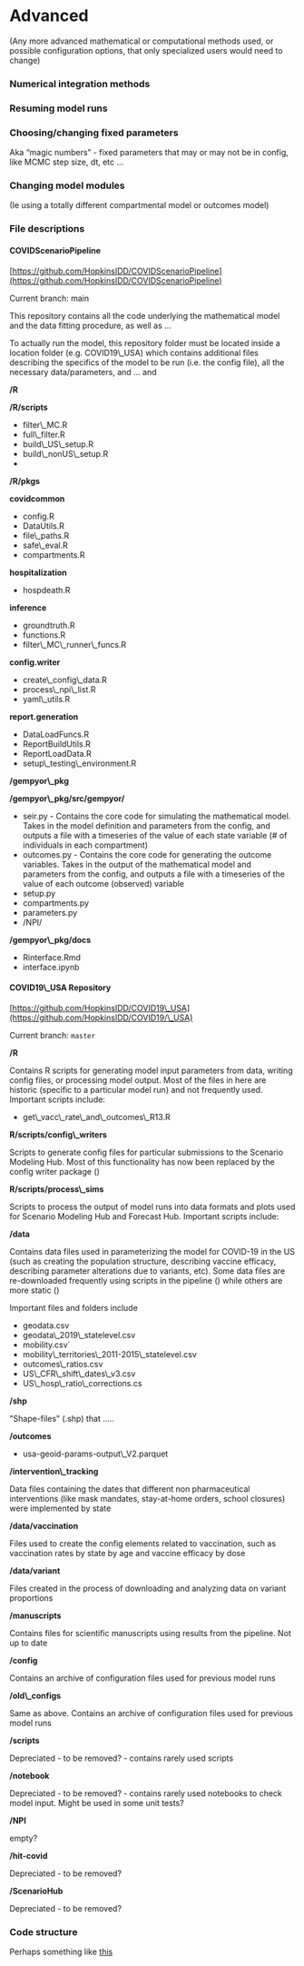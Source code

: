 # Advanced

(Any more advanced mathematical or computational methods used, or possible configuration options, that only specialized users would need to change)

### Numerical integration methods

### Resuming model runs

### Choosing/changing fixed parameters

Aka “magic numbers” - fixed parameters that may or may not be in config, like MCMC step size, dt, etc …

### Changing model modules

(Ie using a totally different compartmental model or outcomes model)

### File descriptions

#### COVIDScenarioPipeline

[https://github.com/HopkinsIDD/COVIDScenarioPipeline](https://github.com/HopkinsIDD/COVIDScenarioPipeline)

Current branch: main

This repository contains all the code underlying the mathematical model and the data fitting procedure, as well as ...

To actually run the model, this repository folder must be located inside a location folder (e.g. COVID19\\\_USA) which contains additional files describing the specifics of the model to be run (i.e. the config file), all the necessary data/parameters, and ... and

**/R**

**/R/scripts**

* filter\\\_MC.R
* full\\\_filter.R
* build\\\_US\\\_setup.R
* build\\\_nonUS\\\_setup.R
*

**/R/pkgs**

**covidcommon**

* config.R
* DataUtils.R
* file\\\_paths.R
* safe\\\_eval.R
* compartments.R

**hospitalization**

* hospdeath.R

**inference**

* groundtruth.R
* functions.R
* filter\\\_MC\\\_runner\\\_funcs.R

**config.writer**

* create\\\_config\\\_data.R
* process\\\_npi\\\_list.R
* yaml\\\_utils.R

**report.generation**

* DataLoadFuncs.R
* ReportBuildUtils.R
* ReportLoadData.R
* setup\\\_testing\\\_environment.R

**/gempyor\\\_pkg**

**/gempyor\\\_pkg/src/gempyor/**

* seir.py - Contains the core code for simulating the mathematical model. Takes in the model definition and parameters from the config, and outputs a file with a timeseries of the value of each state variable (# of individuals in each compartment)
* outcomes.py - Contains the core code for generating the outcome variables. Takes in the output of the mathematical model and parameters from the config, and outputs a file with a timeseries of the value of each outcome (observed) variable
* setup.py
* compartments.py
* parameters.py
* /NPI/

**/gempyor\\\_pkg/docs**

* Rinterface.Rmd
* interface.ipynb

#### COVID19\\\_USA Repository

[https://github.com/HopkinsIDD/COVID19\_USA](https://github.com/HopkinsIDD/COVID19/\_USA)

Current branch: `master`

**/R**

Contains R scripts for generating model input parameters from data, writing config files, or processing model output. Most of the files in here are historic (specific to a particular model run) and not frequently used. Important scripts include:

* get\\\_vacc\\\_rate\\\_and\\\_outcomes\\\_R13.R

**R/scripts/config\\\_writers**

Scripts to generate config files for particular submissions to the Scenario Modeling Hub. Most of this functionality has now been replaced by the config writer package ()

**R/scripts/process\\\_sims**

Scripts to process the output of model runs into data formats and plots used for Scenario Modeling Hub and Forecast Hub. Important scripts include:

**/data**

Contains data files used in parameterizing the model for COVID-19 in the US (such as creating the population structure, describing vaccine efficacy, describing parameter alterations due to variants, etc). Some data files are re-downloaded frequently using scripts in the pipeline () while others are more static ()

Important files and folders include

* geodata.csv
* geodata\\\_2019\\\_statelevel.csv
* mobility.csv\`
* mobility\\\_territories\\\_2011-2015\\\_statelevel.csv
* outcomes\\\_ratios.csv
* US\\\_CFR\\\_shift\\\_dates\\\_v3.csv
* US\\\_hosp\\\_ratio\\\_corrections.cs

**/shp**

"Shape-files" (.shp) that .....

**/outcomes**

* usa-geoid-params-output\\\_V2.parquet

**/intervention\\\_tracking**

Data files containing the dates that different non pharmaceutical interventions (like mask mandates, stay-at-home orders, school closures) were implemented by state

**/data/vaccination**

Files used to create the config elements related to vaccination, such as vaccination rates by state by age and vaccine efficacy by dose

**/data/variant**

Files created in the process of downloading and analyzing data on variant proportions

**/manuscripts**

Contains files for scientific manuscripts using results from the pipeline. Not up to date

**/config**

Contains an archive of configuration files used for previous model runs

**/old\\\_configs**

Same as above. Contains an archive of configuration files used for previous model runs

**/scripts**

Depreciated - to be removed? - contains rarely used scripts

**/notebook**

Depreciated - to be removed? - contains rarely used notebooks to check model input. Might be used in some unit tests?

**/NPI**

empty?

**/hit-covid**

Depreciated - to be removed?

**/ScenarioHub**

Depreciated - to be removed?

### Code structure

Perhaps something like [this](https://lucid.app/publicSegments/view/6d5b81c9-03a8-4af9-9b93-81ea7c0891ad)
